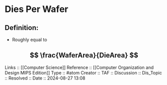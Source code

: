 # Dies Per Wafer

## Definition:

- Roughly equal to

$$
\frac{WaferArea}{DieArea}
$$
---
Links :: [[Computer Science]]
Reference ::  [[Computer Organization and Design MIPS Edition]]
Type :: #atom
Creator ::
TAF ::
Discussion ::
Dis_Topic :: 
Resolved ::
Date :: 2024-08-27 13:08
